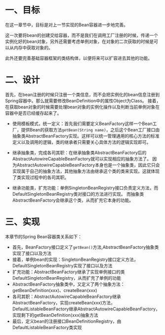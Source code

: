 # 一、目标
在这一章节中，目标是对上一节实现的Bean容器进一步地完善。

这一次要将bean的创建交给容器，而不是我们在调用工厂注册的时候，传递一个实例化好的bean对象，另外还需要考虑单例对象，在对象的二次获取的时候是可以从内存中获取对象的。

此外还要完善基础容器框架的类结构体，以便将来可以扩容进去其他的功能。

# 二、设计
首先，在bean注册的时候只注册一个类信息，而不会把实例化的bean信息注册到Spring容器中。那么就需要修改BeanDefinition中的属性Object为Class。
接着，在获取bean对象的时候需要处理bean对象的实例化操作以及判断当前单例对象在容器中是否已经缓存起来了。

- 使用模板模式，统一定义：首先我们需要定义BeanFactory这样一个Bean工厂，提供Bean的获取方法`getBean(String name)`，之后这个Bean工厂接口由
抽象类AbstractBeanFactory实现。这样可以统一管理通用的核心方法的标准定义以及调用的逻辑，类的继承者只需要关心具体方法的逻辑实现即可。
  
- 继承抽象类，完成各司其职：在继承抽象类AbstractBeanFactory后的AbstractAutowireCapableBeanFactory就可以实现相应的抽象方法了。
因为AbstractAutowireCapableBeanFactory本身也是一个抽象类，因此它只会实现属于自己的抽象方法，其他抽象方法由继承这个类的类来实现。这就体现了类实现过程中的各司其职。
  
- 继承功能类，扩充功能：单例SingletonBeanRegistry接口负责定义方法，而DefaultSingletonBeanRegistry类对接口的方法进行实现。
而抽象类AbstractBeanFactory会继承这个类，从而扩充它本身的功能。
  

# 三、实现
本章节的Spring Bean容器类关系如下：

- 首先，BeanFactory接口定义了`getBean()`方法,AbstractBeanFactory抽象类实现了接口以及方法
- 接着，单例bean的实现：SingletonBeanRegistry接口定义方法，DefaultSingletonBeanRegistry实现了接口以及方法
- 扩充功能：AbstractBeanFactory继承了实现单例接口的类DefaultSingletonBeanRegistry，从而扩充了单例的功能
- AbstractBeanFactory抽象类中，又定义了两个抽象方法：getBeanDefinition(xxx)、createBean(xxx)
- 各司其职：AbstractAutowireCapableBeanFactory继承AbstractBeanFactory，实现createBean(xxx)方法，DefaultListableBeanFactory继承AbstractAutowireCapableBeanFactory，实现剩下的getBeanDefinition(xxx)抽象方法
- 最后，定义bean的注册接口BeanDefinitionRegistry，由DefaultListableBeanFactory类实现

